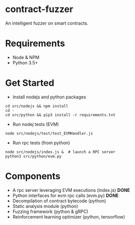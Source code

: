 # contract-fuzzer
An intelligent fuzzer on smart contracts.

# Requirements

* Node & NPM
* Python 3.5+

# Get Started

* Install nodejs and python packages
```
cd src/nodejs && npm install
cd -
cd src/python && pip3 install -r requirements.txt
```
* Run nodej tests (EVM)
```
node src/nodejs/test/test_EVMHandler.js
```
* Run rpc tests (from python)
```
node src/nodejs/index.js &  # launch a RPC server
python3 src/python/evm.py  
```

# Components

* A rpc server leveraging EVM executions (index.js) **DONE**
* Python interfaces for evm rpc calls (evm.py) **DONE**
* Decompilation of contract bytecode (python)
* Static analysis module (python)
* Fuzzing framework (python & gRPC)
* Reinforcement learning optimizer (python, tensorflow)